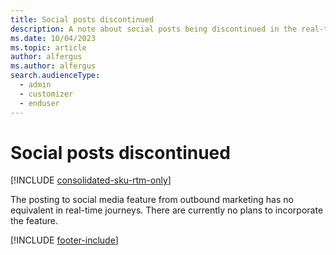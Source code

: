 ```yaml
---
title: Social posts discontinued
description: A note about social posts being discontinued in the real-time journeys are of Dynamics 365 Customer Insights - Journeys.
ms.date: 10/04/2023
ms.topic: article
author: alfergus
ms.author: alfergus
search.audienceType: 
  - admin
  - customizer
  - enduser
---
```


# Social posts discontinued

[!INCLUDE [consolidated-sku-rtm-only](./includes/consolidated-sku-rtm-only.md)]

The posting to social media feature from outbound marketing has no equivalent in real-time journeys. There are currently no plans to incorporate the feature.

[!INCLUDE [footer-include](./includes/footer-banner.md)]